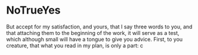 # NoTrueYes
But accept for my satisfaction, and yours, that I say three words to you, and that attaching them to the beginning of the work, it will serve as a test, which although small will have a tongue to give you advice. First, to you creature, that what you read in my plan, is only a part: c 
